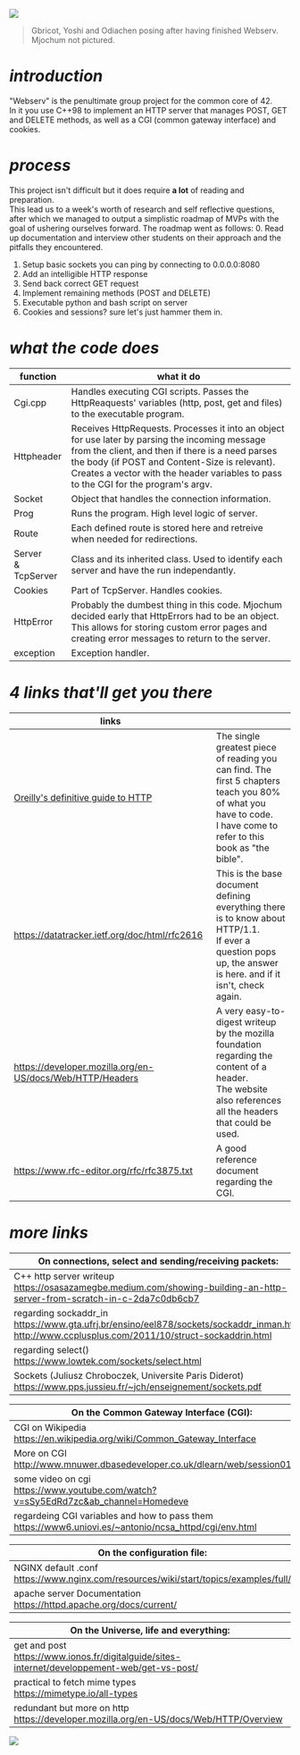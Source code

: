 ![](https://i.imgur.com/IuhbEAr.png)
> Gbricot, Yoshi and Odiachen posing after having finished Webserv. Mjochum not pictured.

# <i>introduction</i>
"Webserv" is the penultimate group project for the common core of 42. 
<br />In it you use C++98 to implement an HTTP server that manages POST, GET and DELETE methods, as well as a CGI (common gateway interface) and cookies.

# <i>process</i>
This project isn't difficult but it does require **a lot** of reading and preparation.
<br />This lead us to a week's worth of research and self reflective questions, after which we managed to output a simplistic roadmap of MVPs with the goal of ushering ourselves forward. The roadmap went as follows:
0. Read up documentation and interview other students on their approach and the pitfalls they encountered.
1. Setup basic sockets you can ping by connecting to 0.0.0.0:8080
2. Add an intelligible HTTP response
3. Send back correct GET request
4. Implement remaining methods (POST and DELETE)
5. Executable python and bash script on server
6. Cookies and sessions? sure let's just hammer them in.

# <i>what the code does</i>
| function | what it do |
| --- | --- |
| Cgi.cpp | Handles executing CGI scripts. Passes the HttpReaquests' variables (http, post, get and files) to the executable program. |
| Httpheader | Receives HttpRequests. Processes it into an object for use later by parsing the incoming message from the client, and then if there is a need parses the body (if POST and Content-Size is relevant).<br />Creates a vector with the header variables to pass to the CGI for the program's argv. |
| Socket | Object that handles the connection information. |
| Prog | Runs the program. High level logic of server. |
| Route | Each defined route is stored here and retreive when needed for redirections. |
| Server<br />& TcpServer | Class and its inherited class. Used to identify each server and have the run independantly. |
| Cookies | Part of TcpServer. Handles cookies. |
| HttpError | Probably the dumbest thing in this code. Mjochum decided early that HttpErrors had to be an object. This allows for storing custom error pages and creating error messages to return to the server. |
| exception | Exception handler. |

# <i>4 links that'll get you there</i>
| links |  |
| --- | --- |
| [Oreilly's definitive guide to HTTP](https://dl.ebooksworld.ir/books/HTTP.The.Definitive.Guide.Brian.Totty.David.Gourley.OReilly.9781565925090.EBooksWorld.ir.pdf) | The single greatest piece of reading you can find. The first 5 chapters teach you 80% of what you have to code.<br />I have come to refer to this book as "the bible". |
| https://datatracker.ietf.org/doc/html/rfc2616 | This is the base document defining everything there is to know about HTTP/1.1.<br />If ever a question pops up, the answer is here. and if it isn't, check again. |
| https://developer.mozilla.org/en-US/docs/Web/HTTP/Headers | A very easy-to-digest writeup by the mozilla foundation regarding the content of a header.<br />The website also references all the headers that could be used. |
| https://www.rfc-editor.org/rfc/rfc3875.txt | A good reference document regarding the CGI. |
# <i>more links</i>
| On connections, select and sending/receiving packets: |
| ---   | 
| C++ http server writeup<br />https://osasazamegbe.medium.com/showing-building-an-http-server-from-scratch-in-c-2da7c0db6cb7 | 
| regarding sockaddr_in<br /> https://www.gta.ufrj.br/ensino/eel878/sockets/sockaddr_inman.html<br />http://www.ccplusplus.com/2011/10/struct-sockaddrin.html | 
| regarding select()<br /> https://www.lowtek.com/sockets/select.html | 
| Sockets (Juliusz Chroboczek, Universite Paris Diderot)<br />https://www.pps.jussieu.fr/~jch/enseignement/sockets.pdf | 

| On the Common Gateway Interface (CGI): |
| ---   | 
| CGI on Wikipedia<br />https://en.wikipedia.org/wiki/Common_Gateway_Interface | 
| More on CGI<br /> http://www.mnuwer.dbasedeveloper.co.uk/dlearn/web/session01.htm | 
| some video on cgi<br />https://www.youtube.com/watch?v=sSy5EdRd7zc&ab_channel=Homedeve | 
| regardeing CGI variables and how to pass them<br />https://www6.uniovi.es/~antonio/ncsa_httpd/cgi/env.html | 

| On the configuration file: |
| ---   | 
| NGINX default .conf<br />https://www.nginx.com/resources/wiki/start/topics/examples/full/ |
| apache server Documentation<br />https://httpd.apache.org/docs/current/ |

| On the Universe, life and everything: |
| ---   | 
| get and post<br />https://www.ionos.fr/digitalguide/sites-internet/developpement-web/get-vs-post/ | 
| practical to fetch mime types<br />https://mimetype.io/all-types | 
| redundant but more on http<br />https://developer.mozilla.org/en-US/docs/Web/HTTP/Overview | 

![](https://i.imgur.com/AJKcUCu.png)
